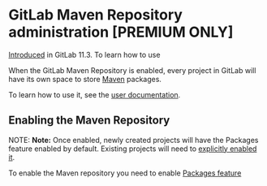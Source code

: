 # GitLab Maven Repository administration **[PREMIUM ONLY]**

>
[Introduced](https://gitlab.com/gitlab-org/gitlab-ee/issues/5811)
in GitLab 11.3. To learn how to use

When the GitLab Maven Repository is enabled, every project in GitLab will have
its own space to store [Maven](https://maven.apache.org/) packages.

To learn how to use it, see the [user documentation](../user/project/packages/maven_repository.md).

## Enabling the Maven Repository

NOTE: **Note:**
Once enabled, newly created projects will have the Packages feature enabled by
default. Existing projects will need to
[explicitly enabled it](../user/project/packages/maven_repository.md#enabling-the-packages-repository).

To enable the Maven repository you need to enable [Packages feature](./packages.md)
